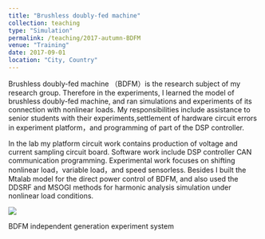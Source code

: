 ```yaml
---
title: "Brushless doubly-fed machine"
collection: teaching
type: "Simulation"
permalink: /teaching/2017-autumn-BDFM
venue: "Training"
date: 2017-09-01
location: "City, Country"
---
```


Brushless doubly-fed machine （BDFM）is the research subject of my research group. Therefore in the experiments, I learned the model of brushless doubly-fed machine, and ran simulations and experiments of its connection with nonlinear loads. My responsibilities include assistance to senior students with their experiments,settlement of hardware circuit errors in experiment platform，and programming of part of the DSP controller.

In the lab my platform circuit work contains production of voltage and current sampling circuit board. Software work include DSP controller CAN communication programming. Experimental work focuses on shifting nonlinear load，variable load，and speed sensorless.
Besides I built the Mtalab model for the direct power control of BDFM, and also used the DDSRF and MSOGI methods for harmonic analysis simulation under nonlinear load conditions. 

![ ](http://SongyangZhang25.github.io/images/BDFM.png)

BDFM independent generation experiment system
